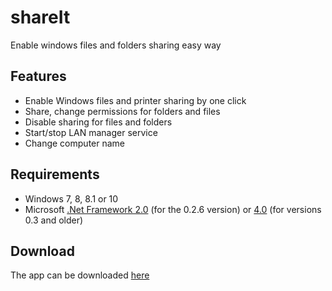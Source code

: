 # shareIt
Enable windows files and folders sharing easy way
## Features
- Enable Windows files and printer sharing by one click
- Share, change permissions for folders and files 
- Disable sharing for files and folders
- Start/stop LAN manager service
- Change computer name 
## Requirements
- Windows 7, 8, 8.1 or 10
- Microsoft [.Net Framework 2.0](https://www.microsoft.com/en-US/download/details.aspx?id=1639) (for the 0.2.6 version) or [4.0](https://www.microsoft.com/en-us/download/details.aspx?id=17851) (for versions 0.3 and older)
## Download
The app can be downloaded [here](https://github.com/glzzzd/shareit/tree/master/releases/)